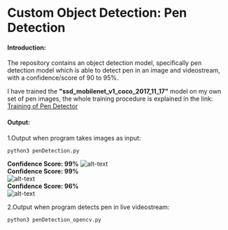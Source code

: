 # Custom Object Detection: Pen Detection

#### Introduction:
The repository contains an object detection model, specifically pen detection model which is able to detect pen in an image and videostream,
with a confidence/score of 90 to 95%.  

I have trained the **"ssd_mobilenet_v1_coco_2017_11_17"** model on my own set of pen images, the whole training procedure is explained in the link: [Training of Pen Detector](https://github.com/strikersps/InternshipProjects/blob/master/Object_Detection_Using_TensorFlow/Custom_Object_Detection/pen_detector/pen_dataset/README.md)  

#### Output:

1.Output when program takes images as input:

```bash
python3 penDetection.py
```

**Confidence Score: 99%**
![alt-text](https://github.com/strikersps/Object_Detection_Using_TensorFlow/blob/master/Custom_Object_Detection/pen_detector/pen_detection/output/1.png)  
**Confidence Score: 99%**  
![alt-text](https://github.com/strikersps/Object_Detection_Using_TensorFlow/blob/master/Custom_Object_Detection/pen_detector/pen_detection/output/2.png)  
**Confidence Score: 96%**  
![alt-text](https://github.com/strikersps/Object_Detection_Using_TensorFlow/blob/master/Custom_Object_Detection/pen_detector/pen_detection/output/3.png)  

2.Output when program detects pen in live videostream:

``` bash
python3 penDetection_opencv.py
```